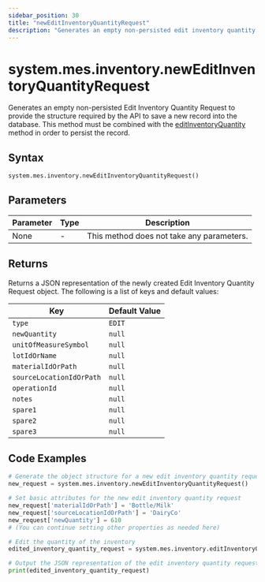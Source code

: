 ```yaml
---
sidebar_position: 30
title: "newEditInventoryQuantityRequest"
description: "Generates an empty non-persisted edit inventory quantity request to provide the structure to save a new record into the database."
---
```


# system.mes.inventory.newEditInventoryQuantityRequest

Generates an empty non-persisted Edit Inventory Quantity Request to provide the structure required by the API to save a new record into the database. 
This method must be combined with the [editInventoryQuantity](./edit-inventory-quantity) method in order to persist the record.

## Syntax
```python
system.mes.inventory.newEditInventoryQuantityRequest()
```

## Parameters

| Parameter | Type | Description                               |
|-----------|------|-------------------------------------------|
| None      | -    | This method does not take any parameters. |

## Returns

Returns a JSON representation of the newly created Edit Inventory Quantity Request object. The following is a list of keys and default values:

| Key                              | Default Value    |
|----------------------------------|------------------|
| `type`                           | `EDIT`           |
| `newQuantity`                    | `null`           |
| `unitOfMeasureSymbol`            | `null`           |
| `lotIdOrName`                    | `null`           |
| `materialIdOrPath`               | `null`           |
| `sourceLocationIdOrPath`         | `null`           |
| `operationId`                    | `null`           |
| `notes`                          | `null`           |
| `spare1`                         | `null`           |
| `spare2`                         | `null`           |
| `spare3`                         | `null`           |

## Code Examples

```python
# Generate the object structure for a new edit inventory quantity request object with no initial arguments
new_request = system.mes.inventory.newEditInventoryQuantityRequest()

# Set basic attributes for the new edit inventory quantity request
new_request['materialIdOrPath'] = 'Bottle/Milk'
new_request['sourceLocationIdOrPath'] = 'DairyCo'
new_request['newQuantity'] = 610
# (You can continue setting other properties as needed here)

# Edit the quantity of the inventory
edited_inventory_quantity_request = system.mes.inventory.editInventoryQuantity(**new_request)

# Output the JSON representation of the edit inventory quantity request
print(edited_inventory_quantity_request)
```